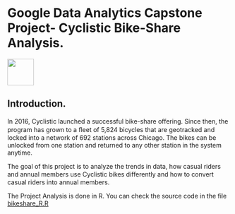 # Google Data Analytics Capstone Project- Cyclistic Bike-Share Analysis.

<img src="https://user-images.githubusercontent.com/105748301/183286751-32288963-1af8-4d9f-addd-de07a2152fd3.png" width="60">

## Introduction.

In 2016, Cyclistic launched a successful bike-share oﬀering. Since then, the program has grown to a ﬂeet of 5,824 bicycles that are geotracked and locked into a network of 692 stations across Chicago. The bikes can be unlocked from one station and returned to any other station in the system anytime.

The goal of this project is to analyze the trends in data, how casual riders and annual members use Cyclistic bikes diﬀerently and how to convert casual riders into annual members.

The Project Analysis is done in R. You can check the source code in the file [bikeshare_R.R](bikeshare_R.R)

